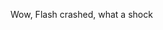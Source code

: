 <!--
id: 370960108
link: http://kevinisom.info/post/370960108/wow-flash-crashed-what-a-shock
slug: wow-flash-crashed-what-a-shock
date: Fri Feb 05 2010 08:55:24 GMT+1300 (NZDT)
raw: {"blog_name":"kevinisom","id":370960108,"post_url":"http://kevinisom.info/post/370960108/wow-flash-crashed-what-a-shock","slug":"wow-flash-crashed-what-a-shock","type":"text","date":"2010-02-04 19:55:24 GMT","timestamp":1265313324,"state":"published","format":"html","reblog_key":"CLWE2OZk","tags":[],"short_url":"http://tmblr.co/Zw68YyM76Ri","highlighted":[],"feed_item":"http://twitter.com/kev_nz/statuses/8644867605","from_feed_id":"650289","note_count":0,"title":null,"body":"<p>Wow, Flash crashed, what a shock</p>"}
publish: 2010-02-05
tags: 
title: null
-->


Wow, Flash crashed, what a shock


